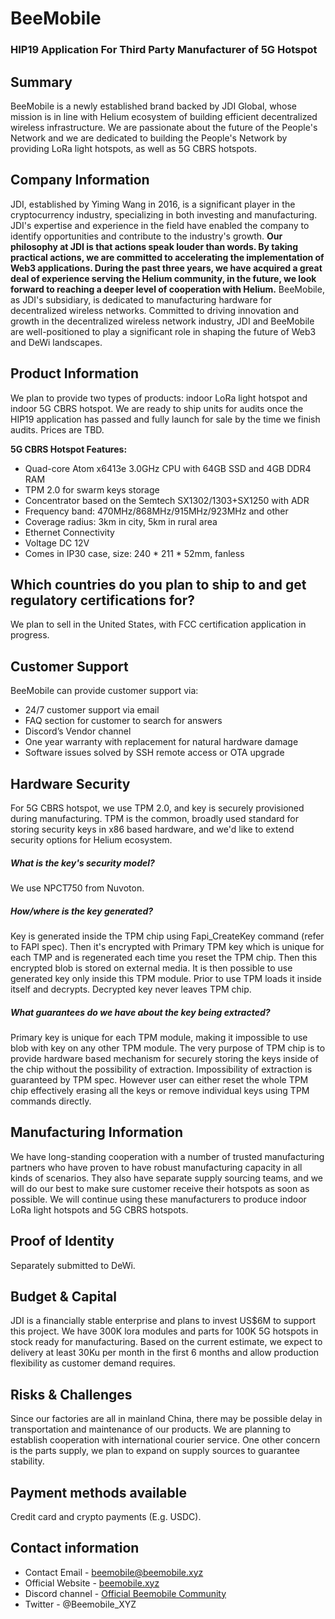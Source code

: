 # BeeMobile

### HIP19 Application For Third Party Manufacturer of 5G Hotspot

## Summary

BeeMobile is a newly established brand backed by JDI Global, whose mission is in line with Helium ecosystem of building efficient decentralized wireless infrastructure. We are passionate about the future of the People's Network and we are dedicated to building the People's Network by providing LoRa light hotspots, as well as 5G CBRS hotspots. 

## Company Information

JDI, established by Yiming Wang in 2016, is a significant player in the cryptocurrency industry, specializing in both investing and manufacturing. JDI's expertise and experience in the field have enabled the company to identify opportunities and contribute to the industry's growth. **Our philosophy at JDI is that actions speak louder than words. By taking practical actions, we are committed to accelerating the implementation of Web3 applications. During the past three years, we have acquired a great deal of experience serving the Helium community, in the future, we look forward to reaching a deeper level of cooperation with Helium.** BeeMobile, as JDI's subsidiary, is dedicated to manufacturing hardware for decentralized wireless networks. Committed to driving innovation and growth in the decentralized wireless network industry, JDI and BeeMobile are well-positioned to play a significant role in shaping the future of Web3 and DeWi landscapes.

## Product Information

We plan to provide two types of products: indoor LoRa light hotspot and indoor 5G CBRS hotspot. We are ready to ship units for audits once the HIP19 application has passed and fully launch for sale by the time we finish audits. Prices are TBD.

**5G CBRS Hotspot Features:**

* Quad-core Atom x6413e 3.0GHz CPU with 64GB SSD and 4GB DDR4 RAM
* TPM 2.0 for swarm keys storage
* Concentrator based on the Semtech SX1302/1303+SX1250 with ADR
* Frequency band: 470MHz/868MHz/915MHz/923MHz and other
* Coverage radius: 3km in city, 5km in rural area
* Ethernet Connectivity
* Voltage DC 12V
* Comes in IP30 case, size: 240 * 211 * 52mm, fanless

## Which countries do you plan to ship to and get regulatory certifications for?

We plan to sell in the United States, with FCC certification application in progress.

## Customer Support ##

BeeMobile can provide customer support via:

* 24/7 customer support via email
* FAQ section for customer to search for answers
* Discord’s Vendor channel
* One year warranty with replacement for natural hardware damage
* Software issues solved by SSH remote access or OTA upgrade

## Hardware Security ##

For 5G CBRS hotspot, we use TPM 2.0, and key is securely provisioned during manufacturing. TPM is the common, broadly used standard for storing security keys in x86 based hardware, and we'd like to extend security options for Helium ecosystem.

##### What is the key's security model?

We use NPCT750 from Nuvoton.

##### How/where is the key generated?

Key is generated inside the TPM chip using Fapi_CreateKey command (refer to FAPI spec). Then it's encrypted with Primary TPM key which is unique for each TMP and is regenerated each time you reset the TPM chip. Then this encrypted blob is stored on external media. It is then possible to use generated key only inside this TPM module. Prior to use TPM loads it inside itself and decrypts. Decrypted key never leaves TPM chip.

##### What guarantees do we have about the key being extracted?

Primary key is unique for each TPM module, making it impossible to use blob with key on any other TPM module. The very purpose of TPM chip is to provide hardware based mechanism for securely storing the keys inside of the chip without the possibility of extraction. Impossibility of extraction is guaranteed by TPM spec. However user can either reset the whole TPM chip effectively erasing all the keys or remove individual keys using TPM commands directly.

## Manufacturing Information ##

We have long-standing cooperation with a number of trusted manufacturing partners who have proven to have robust manufacturing capacity in all kinds of scenarios. They also have separate supply sourcing teams, and we will do our best to make sure customer receive their hotspots as soon as possible. We will continue using these manufacturers to produce indoor LoRa light hotspots and 5G CBRS hotspots.

## Proof of Identity

Separately submitted to DeWi.

## Budget & Capital

JDI is a financially stable enterprise and plans to invest US$6M to support this project. We have 300K lora modules and parts for 100K 5G hotspots in stock ready for manufacturing. Based on the current estimate, we expect to delivery at least 30Ku per month in the first 6 months and allow production flexibility as customer demand requires.

## Risks & Challenges

Since our factories are all in mainland China, there may be possible delay in transportation and maintenance of our products. We are planning to establish cooperation with international courier service. One other concern is the parts supply, we plan to expand on supply sources to guarantee stability. 

## Payment methods available

Credit card and crypto payments (E.g. USDC).

## Contact information

* Contact Email - beemobile@beemobile.xyz
* Official Website  - [beemobile.xyz](https://beemobile.xyz)
* Discord channel - [Official Beemobile Community](https://discord.gg/qYet8ASyMg)
* Twitter - @Beemobile_XYZ
